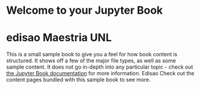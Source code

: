 # Welcome to your Jupyter Book

# edisao Maestria UNL

This is a small sample book to give you a feel for how book content is
structured.
It shows off a few of the major file types, as well as some sample content.
It does not go in-depth into any particular topic - check out [the Jupyter Book documentation](https://jupyterbook.org) for more information.
Edisao
Check out the content pages bundled with this sample book to see more.

```{tableofcontents}

```
